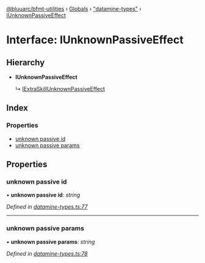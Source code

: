[@bluuarc/bfmt-utilities](../README.md) › [Globals](../globals.md) › ["datamine-types"](../modules/_datamine_types_.md) › [IUnknownPassiveEffect](_datamine_types_.iunknownpassiveeffect.md)

# Interface: IUnknownPassiveEffect

## Hierarchy

* **IUnknownPassiveEffect**

  ↳ [IExtraSkillUnknownPassiveEffect](_datamine_types_.iextraskillunknownpassiveeffect.md)

## Index

### Properties

* [unknown passive id](_datamine_types_.iunknownpassiveeffect.md#unknown-passive-id)
* [unknown passive params](_datamine_types_.iunknownpassiveeffect.md#unknown-passive-params)

## Properties

###  unknown passive id

• **unknown passive id**: *string*

*Defined in [datamine-types.ts:77](https://github.com/BluuArc/bfmt-utilities/blob/caba68a/src/datamine-types.ts#L77)*

___

###  unknown passive params

• **unknown passive params**: *string*

*Defined in [datamine-types.ts:78](https://github.com/BluuArc/bfmt-utilities/blob/caba68a/src/datamine-types.ts#L78)*
